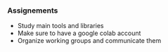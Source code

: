 <!-- .slide: data-background="#ffffffff" -->

<section data-transition="none">

### Assignements <!-- .element: class="r-fit-text" -->

- Study main tools and libraries
- Make sure to have a google colab account
- Organize working groups and communicate them

</section>